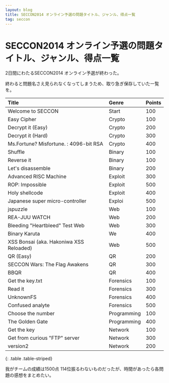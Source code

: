 ```yaml
---
layout: blog
title: SECCON2014 オンライン予選の問題タイトル、ジャンル、得点一覧
tag: seccon
---
```


# SECCON2014 オンライン予選の問題タイトル、ジャンル、得点一覧

2日間にわたるSECCON2014 オンライン予選が終わった。

終わると問題名さえ見られなくなってしまうため、取り急ぎ保存していた一覧を。

|Title|Genre|Points|
|:-|:-|:-|
|Welcome to SECCON|Start|100|
|Easy Cipher|Crypto|100|
|Decrypt it (Easy)|Crypto|200|
|Decrypt it (Hard)|Crypto|300|
|Ms.Fortune? Misfortune. : 4096-bit RSA|Crypto|400|
|Shuffle|Binary|100|
|Reverse it|Binary|100|
|Let's disassemble|Binary|200|
|Advanced RISC Machine|Exploit|300|
|ROP: Impossible|Exploit|500|
|Holy shellcode|Exploit|400|
|Japanese super micro-controller|Exploi|500|
|jspuzzle|Web|100|
|REA-JUU WATCH|Web|200|
|Bleeding "Heartbleed" Test Web|Web|300|
|Binary Karuta|We|400|
|XSS Bonsai (aka. Hakoniwa XSS Reloaded)|Web|500|
|QR (Easy)|QR|200|
|SECCON Wars: The Flag Awakens|QR|300|
|BBQR|QR|400|
|Get the key.txt|Forensics|100|
|Read it|Forensics|300|
|UnknownFS|Forensics|400|
|Confused analyte|Forensics|500|
|Choose the number|Programming|100|
|The Golden Gate|Programming|400|
|Get the key|Network|100|
|Get from curious "FTP" server|Network|300|
|version2|Network|200|
{: .table .table-striped}

我がチームの成績は1500点 114位振るわないものだったが、時間があったら各問題の感想をまとめたい。

